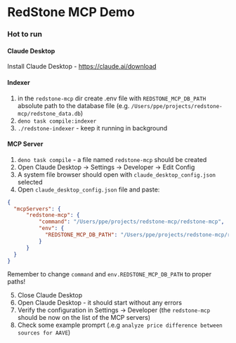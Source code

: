 # RedStone MCP Demo

### Hot to run

#### Claude Desktop
Install Claude Desktop - https://claude.ai/download

#### Indexer
1. in the `redstone-mcp` dir create .env file with `REDSTONE_MCP_DB_PATH` absolute path to the database file (e.g. `/Users/ppe/projects/redstone-mcp/redstone_data.db`)
2. `deno task compile:indexer`
3. `./redstone-indexer` - keep it running in background

#### MCP Server
1. `deno task compile` - a file named `redstone-mcp` should be created
2. Open Claude Desktop -> Settings -> Developer -> Edit Config
3. A system file browser should open with `claude_desktop_config.json` selected
4. Open `claude_desktop_config.json` file and paste:
```json
{
  "mcpServers": {
      "redstone-mcp": {
          "command": "/Users/ppe/projects/redstone-mcp/redstone-mcp",
          "env": {
            "REDSTONE_MCP_DB_PATH": "/Users/ppe/projects/redstone-mcp/redstone_data.db"
          }
      }
  }
}
```
Remember to change `command` and `env.REDSTONE_MCP_DB_PATH` to proper paths!  

5. Close Claude Desktop
6. Open Claude Desktop - it should start without any errors
7. Verify the configuration in Settings -> Developer (the `redstone-mcp` should be
now on the list of the MCP servers)
8. Check some example promprt (.e.g `analyze price difference between sources for AAVE`)

